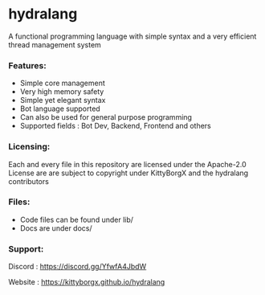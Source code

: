 # hydralang
A functional programming language with simple syntax and a very efficient thread management system

### Features: 
- Simple core management
- Very high memory safety 
- Simple yet elegant syntax
- Bot language supported
- Can also be used for general purpose programming
- Supported fields : Bot Dev, Backend, Frontend and others

### Licensing: 
Each and every file in this repository are licensed under the Apache-2.0 License are are subject to copyright under KittyBorgX and the hydralang contributors


### Files: 
- Code files can be found under lib/
- Docs are under docs/ 
 

### Support:

Discord : https://discord.gg/YfwfA4JbdW

Website : https://kittyborgx.github.io/hydralang




